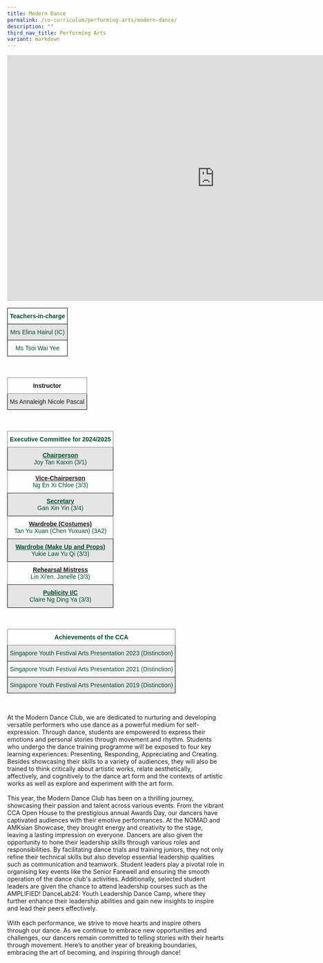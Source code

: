 ```yaml
---
title: Modern Dance
permalink: /co-curriculum/performing-arts/modern-dance/
description: ""
third_nav_title: Performing Arts
variant: markdown
---
```

<iframe allowfullscreen="true" height="569" width="960" frameborder="0" src="https://docs.google.com/presentation/d/e/2PACX-1vSS_xpHVClzlcf5CYVs813CD8Ni84iEdlZL7HZ2DbEZMZEu-qRrcRkmLvl_IFBbO1AJl-9sxGJSpg2E/embed?start=true&amp;loop=true&amp;delayms=3000"></iframe>

<br>
<style type="text/css">
.tg  {border-collapse:collapse;border-spacing:0;}
.tg td{border-color:black;border-style:solid;border-width:1px;font-family:Arial, sans-serif;font-size:14px;
  overflow:hidden;padding:10px 5px;word-break:normal;}
.tg th{border-color:black;border-style:solid;border-width:1px;font-family:Arial, sans-serif;font-size:14px;
  font-weight:normal;overflow:hidden;padding:10px 5px;word-break:normal;}
.tg .tg-74pa{background-color:#FFF;color:#004D2E;font-weight:bold;text-align:center;vertical-align:middle}
.tg .tg-bapb{background-color:#E5E5E5;color:#004D2E;text-align:center;vertical-align:middle}
.tg .tg-wpup{background-color:#FFF;color:#004D2E;text-align:center;vertical-align:middle}
</style>
<table class="tg">
<thead>
  <tr>
    <th class="tg-74pa"><span style="font-weight:700">Teachers-in-charge</span></th>
  </tr>
</thead>
<tbody>
  <tr>
    <td class="tg-bapb">Mrs Elina Hairul (IC)</td>
  </tr>
  <tr>
    <td class="tg-wpup">Ms Tsoi Wai Yee </td>
  </tr>  
</tbody>
</table>
<br>
<style type="text/css">
.tg  {border-collapse:collapse;border-spacing:0;}
.tg td{border-color:black;border-style:solid;border-width:1px;font-family:Arial, sans-serif;font-size:14px;
  overflow:hidden;padding:10px 5px;word-break:normal;}
.tg th{border-color:black;border-style:solid;border-width:1px;font-family:Arial, sans-serif;font-size:14px;
  font-weight:normal;overflow:hidden;padding:10px 5px;word-break:normal;}
.tg .tg-uzvj{border-color:inherit;font-weight:bold;text-align:center;vertical-align:middle}
.tg .tg-ymba{background-color:#E5E5E5;text-align:center;vertical-align:middle}
</style>
<table class="tg">
<thead>
  <tr>
    <th class="tg-uzvj"><span style="font-weight:700">Instructor</span></th>
  </tr>
</thead>
<tbody>
  <tr>
    <td class="tg-ymba">Ms Annaleigh Nicole Pascal</td>
  </tr>
</tbody>
</table>
<br>
<style type="text/css">
.tg  {border-collapse:collapse;border-spacing:0;}
.tg td{border-color:black;border-style:solid;border-width:1px;font-family:Arial, sans-serif;font-size:14px;
  overflow:hidden;padding:10px 5px;word-break:normal;}
.tg th{border-color:black;border-style:solid;border-width:1px;font-family:Arial, sans-serif;font-size:14px;
  font-weight:normal;overflow:hidden;padding:10px 5px;word-break:normal;}
.tg .tg-mwbt{background-color:#FFF;border-color:inherit;color:#004D2E;font-weight:bold;text-align:center;vertical-align:middle}
.tg .tg-ywyw{background-color:#E5E5E5;color:#004D2E;font-weight:bold;text-align:center;text-decoration:underline;vertical-align:top}
.tg .tg-frvs{background-color:#FFF;color:#004D2E;font-weight:bold;text-align:center;text-decoration:underline;vertical-align:top}
</style>
<table class="tg">
<thead>
  <tr>
    <th class="tg-mwbt"><span style="font-weight:700">Executive Committee for 2024/2025
			</span></th>
  </tr>
</thead>
<tbody>
  <tr>
    <td class="tg-bapb"><u><b>Chairperson</b></u><b><br><span style="font-weight:400;color:#004D2E">Joy Tan Kaixin (3/1) </span></b></td>
  </tr>
  <tr>
    <td class="tg-uzvj"><u>Vice-Chairperson</u><br><span style="font-weight:400;color:#004D2E">Ng En Xi Chloe (3/3) </span></td>
  </tr>
  <tr>
    <td class="tg-bapb"><u><b>Secretary</b></u><b><br><span style="font-weight:400;color:#004D2E">Gan Xin Yin (3/4)</span></b></td>
  </tr>
  <tr>
    <td class="tg-uzvj"><u>Wardrobe (Costumes) </u><br><span style="font-weight:400;color:#004D2E">Tan Yu Xuan (Chen Yuxuan) (3A2) </span></td>
  </tr>
  <tr>
    <td class="tg-bapb"><u><b>Wardrobe (Make Up and Props) </b></u><b><br><span style="font-weight:400;color:#004D2E">Yukie Law Yu Qi (3/3)</span></b></td>
  </tr>
  <tr>
    <td class="tg-uzvj"><u>Rehearsal Mistress</u><br><span style="font-weight:400;color:#004D2E">Lin Xi'en, Janelle (3/3)</span></td>
  </tr>
	<tr>
    <td class="tg-bapb"><u><b>Publicity I/C </b></u><b><br><span style="font-weight:400;color:#004D2E">Claire Ng Ding Ya (3/3) </span></b></td>
  </tr>
</tbody>
</table>
<br>
<style type="text/css">
.tg  {border-collapse:collapse;border-spacing:0;}
.tg td{border-color:black;border-style:solid;border-width:1px;font-family:Arial, sans-serif;font-size:14px;
  overflow:hidden;padding:10px 5px;word-break:normal;}
.tg th{border-color:black;border-style:solid;border-width:1px;font-family:Arial, sans-serif;font-size:14px;
  font-weight:normal;overflow:hidden;padding:10px 5px;word-break:normal;}
.tg .tg-mwbt{background-color:#FFF;border-color:inherit;color:#004D2E;font-weight:bold;text-align:center;vertical-align:middle}
.tg .tg-bapb{background-color:#E5E5E5;color:#004D2E;text-align:center;vertical-align:middle}
.tg .tg-wpup{background-color:#FFF;color:#004D2E;text-align:center;vertical-align:middle}
</style>
<table class="tg">
<thead>
  <tr>
    <th class="tg-mwbt"><span style="font-weight:700">Achievements of the CCA</span></th>
  </tr>
</thead>
<tbody>
	<tr>
    <td class="tg-bapb">Singapore Youth Festival Arts Presentation 2023 (Distinction)</td>
  </tr>
  <tr>
    <td class="tg-wpup">Singapore Youth Festival Arts Presentation 2021 (Distinction)</td>
  </tr>
  <tr>
    <td class="tg-bapb">Singapore Youth Festival Arts Presentation 2019 (Distinction)</td>
  </tr>
  </tbody>
</table>
<br>

At the Modern Dance Club, we are dedicated to nurturing and developing versatile performers who use dance as a powerful medium for self-expression. Through dance, students are empowered to express their emotions and personal stories through movement and rhythm. Students who undergo the dance training programme will be exposed to four key learning experiences: Presenting, Responding, Appreciating and Creating. Besides showcasing their skills to a variety of audiences, they will also be trained to think critically about artistic works, relate aesthetically, affectively, and cognitively to the dance art form and the contexts of artistic works as well as explore and experiment with the art form.<br><br>
This year, the Modern Dance Club has been on a thrilling journey, showcasing their passion and talent across various events. From the vibrant CCA Open House to the prestigious annual Awards Day, our dancers have captivated audiences with their emotive performances. At the NOMAD and AMKsian Showcase, they brought energy and creativity to the stage, leaving a lasting impression on everyone. Dancers are also given the opportunity to hone their leadership skills through various roles and responsibilities. By facilitating dance trials and training juniors, they not only refine their technical skills but also develop essential leadership qualities such as communication and teamwork. Student leaders play a pivotal role in organising key events like the Senior Farewell and ensuring the smooth operation of the dance club's activities. Additionally, selected student leaders are given the chance to attend leadership courses such as the AMPLIFIED! DanceLab24: Youth Leadership Dance Camp, where they further enhance their leadership abilities and gain new insights to inspire and lead their peers effectively.<br><br>
With each performance, we strive to move hearts and inspire others through our dance. As we continue to embrace new opportunities and challenges, our dancers remain committed to telling stories with their hearts through movement. Here’s to another year of breaking boundaries, embracing the art of becoming, and inspiring through dance!